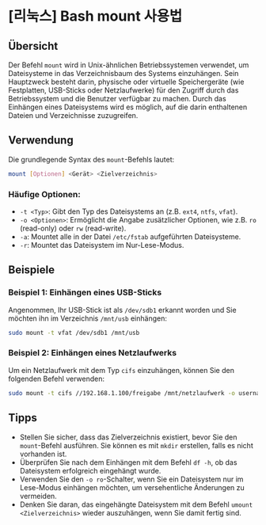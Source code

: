 # [리눅스] Bash mount 사용법

## Übersicht
Der Befehl `mount` wird in Unix-ähnlichen Betriebssystemen verwendet, um Dateisysteme in das Verzeichnisbaum des Systems einzuhängen. Sein Hauptzweck besteht darin, physische oder virtuelle Speichergeräte (wie Festplatten, USB-Sticks oder Netzlaufwerke) für den Zugriff durch das Betriebssystem und die Benutzer verfügbar zu machen. Durch das Einhängen eines Dateisystems wird es möglich, auf die darin enthaltenen Dateien und Verzeichnisse zuzugreifen.

## Verwendung
Die grundlegende Syntax des `mount`-Befehls lautet:

```bash
mount [Optionen] <Gerät> <Zielverzeichnis>
```

### Häufige Optionen:
- `-t <Typ>`: Gibt den Typ des Dateisystems an (z.B. `ext4`, `ntfs`, `vfat`).
- `-o <Optionen>`: Ermöglicht die Angabe zusätzlicher Optionen, wie z.B. `ro` (read-only) oder `rw` (read-write).
- `-a`: Mountet alle in der Datei `/etc/fstab` aufgeführten Dateisysteme.
- `-r`: Mountet das Dateisystem im Nur-Lese-Modus.

## Beispiele
### Beispiel 1: Einhängen eines USB-Sticks
Angenommen, Ihr USB-Stick ist als `/dev/sdb1` erkannt worden und Sie möchten ihn im Verzeichnis `/mnt/usb` einhängen:

```bash
sudo mount -t vfat /dev/sdb1 /mnt/usb
```

### Beispiel 2: Einhängen eines Netzlaufwerks
Um ein Netzlaufwerk mit dem Typ `cifs` einzuhängen, können Sie den folgenden Befehl verwenden:

```bash
sudo mount -t cifs //192.168.1.100/freigabe /mnt/netzlaufwerk -o username=benutzername,password=passwort
```

## Tipps
- Stellen Sie sicher, dass das Zielverzeichnis existiert, bevor Sie den `mount`-Befehl ausführen. Sie können es mit `mkdir` erstellen, falls es nicht vorhanden ist.
- Überprüfen Sie nach dem Einhängen mit dem Befehl `df -h`, ob das Dateisystem erfolgreich eingehängt wurde.
- Verwenden Sie den `-o ro`-Schalter, wenn Sie ein Dateisystem nur im Lese-Modus einhängen möchten, um versehentliche Änderungen zu vermeiden.
- Denken Sie daran, das eingehängte Dateisystem mit dem Befehl `umount <Zielverzeichnis>` wieder auszuhängen, wenn Sie damit fertig sind.